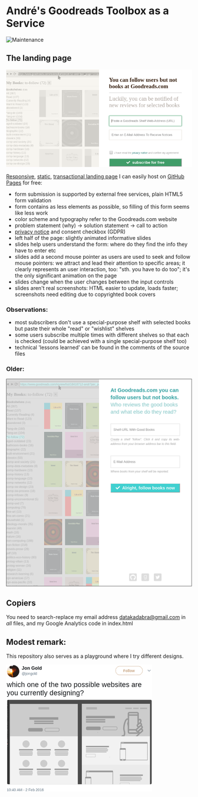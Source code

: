 # André's Goodreads Toolbox as a Service

![Maintenance](https://img.shields.io/maintenance/yes/2018.svg)


## The landing page

[![Screenshot](screenshot-20180611.png "Screenshot")](https://andre-st.github.io/goodreads/)

[Responsive](https://en.wikipedia.org/wiki/Responsive_web_design), [static](https://en.wikipedia.org/wiki/Static_web_page), [transactional landing page](https://en.wikipedia.org/wiki/Landing_page) I can easily host on [GitHub Pages](https://pages.github.com/) for free:
- form submission is supported by external free services, plain HTML5 form validation
- form contains as less elements as possible, so filling of this form seems like less work
- color scheme and typography refer to the Goodreads.com website
- problem statement (why) -> solution statement -> call to action
- [privacy notice](privacy.txt) and consent checkbox (GDPR)
- left half of the page: slightly animated informative slides 
- slides help users understand the form: where do they find the info they have to enter etc
- slides add a second mouse pointer as users are used to seek and follow mouse pointers: we attract and lead their attention to specific areas; it clearly represents an user interaction, too: "sth. you have to do too"; it's the only significant animation on the page
- slides change when the user changes between the input controls
- slides aren't real screenshots: HTML easier to update, loads faster;<br>screenshots need editing due to copyrighted book covers

### Observations:

- most subscribers don't use a special-purpose shelf with selected books but paste their whole "read" or "wishlist" shelves
- some users subscribe multiple times with different shelves so that each is checked (could be achieved with a single special-purpose shelf too)
- technical 'lessons learned' can be found in the comments of the source files


### Older:

![Screenshot](screenshot-20180131.png "Screenshot")


## Copiers

You need to search-replace my email address datakadabra@gmail.com in _all_ files, and my Google Analytics code in index.html


## Modest remark:

This repository also serves as a playground where I try different designs.

![Screenshot](screenshot-avoid.png "Tweet")
